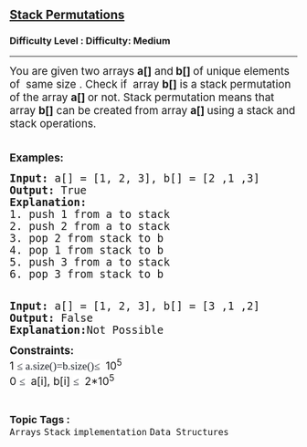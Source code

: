 <h2><a href="https://www.geeksforgeeks.org/problems/stack-permutations/1?page=1&category=Stack&difficulty=Medium&status=unsolved&sortBy=accuracy">Stack Permutations</a></h2><h3>Difficulty Level : Difficulty: Medium</h3><hr><div class="problems_problem_content__Xm_eO"><p><span style="font-size: 14pt;">You are given two arrays <strong>a[]</strong> and<strong> b[] </strong>of unique elements of&nbsp; same size . Check if&nbsp; array <strong>b[]</strong> is a stack permutation of the array <strong>a[] </strong>or not. Stack permutation means that array&nbsp;<strong>b[]</strong>&nbsp;can be created from array&nbsp;<strong>a[]&nbsp;</strong>using a stack and stack operations.<br><br></span></p>
<p><span style="font-size: 14pt;"><strong>Examples:</strong></span></p>
<pre><span style="font-size: 14pt;"><strong>Input: </strong>a[] = [1, 2, 3], b[] = [2 ,1 ,3]
<strong>Output: </strong>True
<strong>Explanation:</strong>
1. push 1 from a to stack
2. push 2 from a to stack
3. pop 2 from stack to b
4. pop 1 from stack to b
5. push 3 from a to stack
6. pop 3 from stack to b</span></pre>
<pre><span style="font-size: 14pt;"><strong><br>Input: </strong>a[] = [1, 2, 3], b[] = [3 ,1 ,2]
<strong>Output: </strong>False
<strong>Explanation:</strong>Not Possible<br></span></pre>
<p><span style="font-size: 14pt;"><strong>Constraints:</strong><br>1&nbsp;<span style="background-color: #ffffff; color: #1e2229; font-family: Nunito;">≤</span><span style="background-color: #ffffff; color: #1e2229; font-family: Nunito;"> a.size()=b.size()</span><span style="background-color: #ffffff; color: #1e2229; font-family: Nunito;">≤</span><span style="background-color: #ffffff; color: #1e2229; font-family: Nunito;"> </span>&nbsp;10<sup>5<br></sup>0&nbsp;<span style="background-color: #ffffff; color: #1e2229; font-family: Nunito;">≤</span><span style="background-color: #ffffff; color: #1e2229; font-family: Nunito;"> </span>&nbsp;a[i], b[i] <span style="background-color: #ffffff; color: #1e2229; font-family: Nunito;">≤</span><span style="background-color: #ffffff; color: #1e2229; font-family: Nunito;"> </span>&nbsp;2*10<sup>5</sup></span></p></div><br><p><span style=font-size:18px><strong>Topic Tags : </strong><br><code>Arrays</code>&nbsp;<code>Stack</code>&nbsp;<code>implementation</code>&nbsp;<code>Data Structures</code>&nbsp;